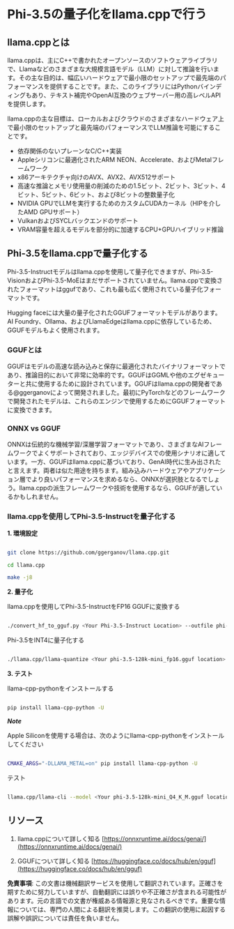 # **Phi-3.5の量子化をllama.cppで行う**

## **llama.cppとは**

llama.cppは、主にC++で書かれたオープンソースのソフトウェアライブラリで、Llamaなどのさまざまな大規模言語モデル（LLM）に対して推論を行います。その主な目的は、幅広いハードウェアで最小限のセットアップで最先端のパフォーマンスを提供することです。また、このライブラリにはPythonバインディングもあり、テキスト補完やOpenAI互換のウェブサーバー用の高レベルAPIを提供します。

llama.cppの主な目標は、ローカルおよびクラウドのさまざまなハードウェア上で最小限のセットアップと最先端のパフォーマンスでLLM推論を可能にすることです。

- 依存関係のないプレーンなC/C++実装
- Appleシリコンに最適化されたARM NEON、Accelerate、およびMetalフレームワーク
- x86アーキテクチャ向けのAVX、AVX2、AVX512サポート
- 高速な推論とメモリ使用量の削減のための1.5ビット、2ビット、3ビット、4ビット、5ビット、6ビット、および8ビットの整数量子化
- NVIDIA GPUでLLMを実行するためのカスタムCUDAカーネル（HIPを介したAMD GPUサポート）
- VulkanおよびSYCLバックエンドのサポート
- VRAM容量を超えるモデルを部分的に加速するCPU+GPUハイブリッド推論

## **Phi-3.5をllama.cppで量子化する**

Phi-3.5-Instructモデルはllama.cppを使用して量子化できますが、Phi-3.5-VisionおよびPhi-3.5-MoEはまだサポートされていません。llama.cppで変換されたフォーマットはggufであり、これも最も広く使用されている量子化フォーマットです。

Hugging faceには大量の量子化されたGGUFフォーマットモデルがあります。AI Foundry、Ollama、およびLlamaEdgeはllama.cppに依存しているため、GGUFモデルもよく使用されます。

### **GGUFとは**

GGUFはモデルの高速な読み込みと保存に最適化されたバイナリフォーマットであり、推論目的において非常に効率的です。GGUFはGGMLや他のエグゼキューターと共に使用するために設計されています。GGUFはllama.cppの開発者である@ggerganovによって開発されました。最初にPyTorchなどのフレームワークで開発されたモデルは、これらのエンジンで使用するためにGGUFフォーマットに変換できます。

### **ONNX vs GGUF**

ONNXは伝統的な機械学習/深層学習フォーマットであり、さまざまなAIフレームワークでよくサポートされており、エッジデバイスでの使用シナリオに適しています。一方、GGUFはllama.cppに基づいており、GenAI時代に生み出されたと言えます。両者は似た用途を持ちます。組み込みハードウェアやアプリケーション層でより良いパフォーマンスを求めるなら、ONNXが選択肢となるでしょう。llama.cppの派生フレームワークや技術を使用するなら、GGUFが適しているかもしれません。

### **llama.cppを使用してPhi-3.5-Instructを量子化する**

**1. 環境設定**


```bash

git clone https://github.com/ggerganov/llama.cpp.git

cd llama.cpp

make -j8

```


**2. 量子化**

llama.cppを使用してPhi-3.5-InstructをFP16 GGUFに変換する


```bash

./convert_hf_to_gguf.py <Your Phi-3.5-Instruct Location> --outfile phi-3.5-128k-mini_fp16.gguf

```

Phi-3.5をINT4に量子化する


```bash

./llama.cpp/llama-quantize <Your phi-3.5-128k-mini_fp16.gguf location> ./gguf/phi-3.5-128k-mini_Q4_K_M.gguf Q4_K_M

```


**3. テスト**

llama-cpp-pythonをインストールする


```bash

pip install llama-cpp-python -U

```

***Note*** 

Apple Siliconを使用する場合は、次のようにllama-cpp-pythonをインストールしてください


```bash

CMAKE_ARGS="-DLLAMA_METAL=on" pip install llama-cpp-python -U

```

テスト


```bash

llama.cpp/llama-cli --model <Your phi-3.5-128k-mini_Q4_K_M.gguf location> --prompt "<|user|>\nCan you introduce .NET<|end|>\n<|assistant|>\n"  --gpu-layers 10

```



## **リソース**

1. llama.cppについて詳しく知る [https://onnxruntime.ai/docs/genai/](https://onnxruntime.ai/docs/genai/)

2. GGUFについて詳しく知る [https://huggingface.co/docs/hub/en/gguf](https://huggingface.co/docs/hub/en/gguf)

**免責事項**:
この文書は機械翻訳サービスを使用して翻訳されています。正確さを期すために努力していますが、自動翻訳には誤りや不正確さが含まれる可能性があります。元の言語での文書が権威ある情報源と見なされるべきです。重要な情報については、専門の人間による翻訳を推奨します。この翻訳の使用に起因する誤解や誤訳については責任を負いません。